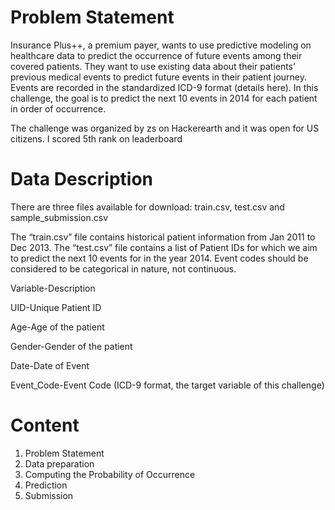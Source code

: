 # Problem Statement
Insurance Plus++, a premium payer, wants to use predictive modeling on healthcare data to predict the occurrence of future events among their covered patients. They want to use existing data about their patients’ previous medical events to predict future events in their patient journey. Events are recorded in the standardized ICD-9 format (details here). In this challenge, the goal is to predict the next 10 events in 2014 for each patient in order of occurrence.

The challenge was organized by zs on Hackerearth and it was open for US citizens.
I scored 5th rank on leaderboard

# Data Description
There are three files available for download: train.csv, test.csv and sample_submission.csv

The “train.csv” file contains historical patient information from Jan 2011 to Dec 2013. The “test.csv” file contains a list of Patient IDs for which we aim to predict the next 10 events for in the year 2014. Event codes should be considered to be categorical in nature, not continuous.

Variable-Description

UID-Unique Patient ID

Age-Age of the patient

Gender-Gender of the patient

Date-Date of Event

Event_Code-Event Code (ICD-9 format, the target variable of this challenge)

# Content
1. Problem Statement
2. Data preparation
3. Computing the Probability of Occurrence
4. Prediction
5. Submission
